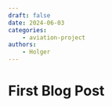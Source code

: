 ```yaml
---
draft: false
date: 2024-06-03
categories:
    - aviation-project
authors:
    - Holger
---
```


# First Blog Post


